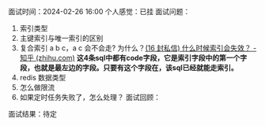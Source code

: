面试时间：2024-02-26 16:00
个人感觉：已挂
面试问题：
1. 索引类型
2. 主键索引与唯一索引的区别
3. 复合索引 a b c，a c 会不会走? 为什么？[(16 封私信) 什么时候索引会失效？ - 知乎 (zhihu.com)](https://www.zhihu.com/question/377039636/answer/2304149631) **这4条sql中都有code字段，它是索引字段中的第一个字段，也就是最左边的字段。只要有这个字段在，该sql已经就能走索引。**
4. redis 数据类型
5. 怎么做限流
6. 如果定时任务失败了，怎么处理？
面试回顾：

面试结果：待定

